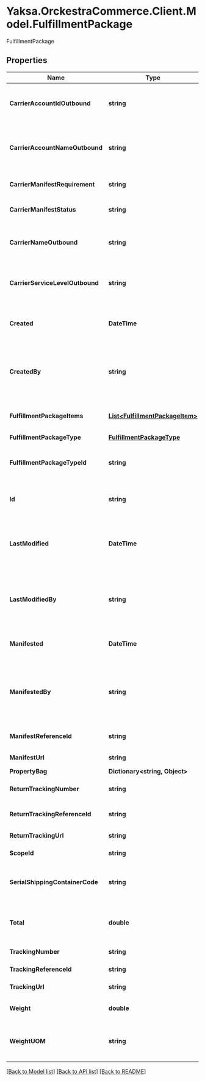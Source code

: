 # Yaksa.OrckestraCommerce.Client.Model.FulfillmentPackage
FulfillmentPackage

## Properties

Name | Type | Description | Notes
------------ | ------------- | ------------- | -------------
**CarrierAccountIdOutbound** | **string** | The carrier account id used for the package on outbound. | [optional] 
**CarrierAccountNameOutbound** | **string** | The carrier account name used for the package on outbound. | [optional] 
**CarrierManifestRequirement** | **string** | The carrier manifest requirement. | [optional] 
**CarrierManifestStatus** | **string** | The carrier manifest status. | [optional] 
**CarrierNameOutbound** | **string** | The carrier name used for the package on outbound. | [optional] 
**CarrierServiceLevelOutbound** | **string** | The carrier sevice level used for the package on outbound. | [optional] 
**Created** | **DateTime** | The date the fulfillment package was created. | [optional] 
**CreatedBy** | **string** | The identifier of the operator who created the fulfillment package. | [optional] 
**FulfillmentPackageItems** | [**List&lt;FulfillmentPackageItem&gt;**](FulfillmentPackageItem.md) | The fulfillment package items. | [optional] 
**FulfillmentPackageType** | [**FulfillmentPackageType**](FulfillmentPackageType.md) |  | [optional] 
**FulfillmentPackageTypeId** | **string** | The fulfillment package type identifier. | [optional] 
**Id** | **string** | The fulfillment package identifier. | [optional] 
**LastModified** | **DateTime** | The date that the last modification was applied to the fulfillment package. | [optional] 
**LastModifiedBy** | **string** | The identifier of the operator who last modified the fulfillment package. | [optional] 
**Manifested** | **DateTime** | The date the package was manifested. | [optional] 
**ManifestedBy** | **string** | The identifier of the operator who manifested the fulfillment package. | [optional] 
**ManifestReferenceId** | **string** | The manifest reference id. | [optional] 
**ManifestUrl** | **string** | The manifest url. | [optional] 
**PropertyBag** | **Dictionary&lt;string, Object&gt;** |  | [optional] 
**ReturnTrackingNumber** | **string** | The return tracking number. | [optional] 
**ReturnTrackingReferenceId** | **string** | The return tracking reference id. | [optional] 
**ReturnTrackingUrl** | **string** | The return tracking url. | [optional] 
**ScopeId** | **string** | The scope identifier. | [optional] 
**SerialShippingContainerCode** | **string** | The serial shipping container code (SSCC). | [optional] 
**Total** | **double** | The total amount value for the fulfillment package. | [optional] 
**TrackingNumber** | **string** | The tracking number. | [optional] 
**TrackingReferenceId** | **string** | The tracking reference id. | [optional] 
**TrackingUrl** | **string** | The tracking url. | [optional] 
**Weight** | **double** | The package weight. | [optional] 
**WeightUOM** | **string** | The package unit of measure for weight. | [optional] 

[[Back to Model list]](../README.md#documentation-for-models) [[Back to API list]](../README.md#documentation-for-api-endpoints) [[Back to README]](../README.md)

